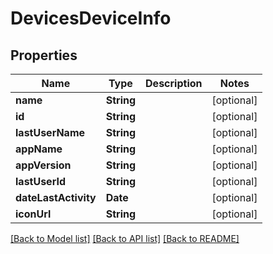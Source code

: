 # DevicesDeviceInfo

## Properties
Name | Type | Description | Notes
------------ | ------------- | ------------- | -------------
**name** | **String** |  | [optional] 
**id** | **String** |  | [optional] 
**lastUserName** | **String** |  | [optional] 
**appName** | **String** |  | [optional] 
**appVersion** | **String** |  | [optional] 
**lastUserId** | **String** |  | [optional] 
**dateLastActivity** | **Date** |  | [optional] 
**iconUrl** | **String** |  | [optional] 

[[Back to Model list]](../README.md#documentation-for-models) [[Back to API list]](../README.md#documentation-for-api-endpoints) [[Back to README]](../README.md)


